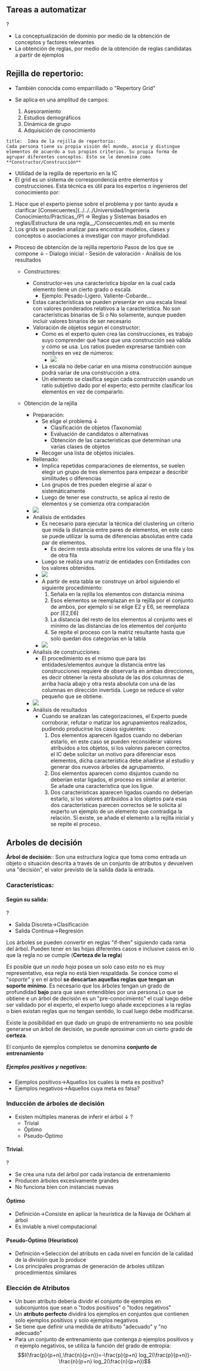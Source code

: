  
## Tareas a automatizar  
?
- La conceptualización de dominio por medio de la obtención de conceptos y factores relevantes
- La obtención de reglas, por medio de la obtención de reglas candidatas a partir de ejemplos

## Rejilla de repertorio:
- También conocida como emparrillado o "Repertory Grid"

- Se aplica en una amplitud de campos:
	1. Asesoramiento
	2. Estudios demográficos
	3. Dinámica de grupo
	4. Adquisición de conocimiento
```ad-important
title:  Idea de la rejilla de repertorio:
Cada persona tiene su propia visión del mundo, asocia y distingue elementos de acuerdo a sus propios criterios. Su propia forma de agrupar diferentes conceptos. Esto se le denomina como **Constructor/Construcción**  
```


- Utilidad de la regilla de repertorio en la IC
- El grid es un sistema de correspondencia entre elementos y construcciones. Esta técnica es útil para los expertos o ingenieros del conocimiento por:
1. Hace que el experto piense sobre el problema y por tanto ayuda a clarificar [Consecuentes](../../../Universidad/Ingenieria Conocimiento/Prácticas_/P1 ⇒ Reglas y Sistemas basados en reglas/Estructura de una regla__/Consecuentes.md) en su mente 
2. Los grids se pueden analizar para encontrar modelos, clases y conceptos o asociaciones a investigar con mayor profundidad.


- Proceso de  obtención de la rejilla repertorio
		Pasos de los que se compone ↓ 
			- Dialogo inicial
			- Sesión de valoración
			- Análisis de los resultados
	- Constructores:
		- Constructor→es una característica bipolar en la cual cada elemento tiene un cierto grado o escala.
			- Ejemplo: Pesado-Ligero. Valiente-Cobarde...
		- Estas características se pueden presentar en una escala lineal con valores ponderados relativos a la característica. No son características binarias de Si o No solamente, aunque pueden incluir valores binarios de ser necesario
		- Valoración de objetos según el constructor:
			- Como es el experto quien crea las construcciones, es trabajo suyo comprender qué hace que una construcción sea válida y cómo se usa. Los ratios pueden expresarse también con nombres en vez de números:
				- ![](https://remnote-user-data.s3.amazonaws.com/wjIuk0T3Te5HzERn-7sNsnK5_t7kpQHRl7vtBQ1FMY9o9d2E0ifg5Dv5JAjmuskXwVqKaQ0iK-4W8Y--prja-PHZXpi__J6sdqA7PKyN2RAFjthvraEVxJSJrH6h1ju3.png) 
			- La escala no debe cariar en una misma construcción aunque podrá variar de una construcción a otra.
			- Un elemento se clasifica según cada construcción usando un ratio subjetivo dado por el experto; esto permite clasificar los elementos en vez de compararlo.

    - Obtención de la rejilla
        - Preparación:
            - Se elige el problema ↓ 
                - Clasificación de objetos (Taxonomía)
                - Evaluación de candidatos o alternativas
                - Obtención de las características que determinan una varias clases de objetos
            - Recoger una lista de objetos iniciales.
        - Rellenado:
            - Implica repetidas comparaciones de elementos, se suelen elegir un grupo de tres elementos para empezar a describir similitudes o diferencias
            - Los grupos de tres pueden elegirse al azar o sistemáticamente
            - Luego de tener ese constructo, se aplica al resto de elementos y se comienza otra comparación
        - ![](https://remnote-user-data.s3.amazonaws.com/32ab9c8AZ-Q_asUFe9cbVSs0R05YiSd6OGFbC_Gq0WZxkyy_C6n236O1o2SXlAUFTXUVop6WVuYP-w1RryH3TgACUWLaOcqT5sQJsEIBCVZCMPTHSbLQMyy-Umika4cC.png) 
        - Análisis de entidades
            - Es necesario para ejecutar la técnica del clustering un criterio que mida la distancia entre pares de elementos, en este caso se puede utilizar la suma de diferencias absolutas entre cada par de elementos.
                - Es decirm resta absoluta entre los valores de una fila y los de otra fila
            - Luego se realiza una matriz de entidades con Entidades con los valores obtenidos.
            - ![](https://remnote-user-data.s3.amazonaws.com/g9A69dC6I2ec92j2WUUCrqsLCqjHm_zlQJUXID9P_sCPvAUE3AHIDfQTUGFkGbICR3lun5Z7zp1ZP4R4hRn6ww0660Qc2hCZVl8U3wPeTwp8knXcsf5kO1lGzFICis75.png) 
            - A partir de esta tabla se construye un árbol siguiendo el siguiente procedimiento:
                1. Señala en la rejilla los elementos con distancia mínima
                2. Esos elementos se reemplazan en la rejilla por el conjunto de ambos, por ejemplo si se elige E2 y E6, se reemplaza por [E2,E6]
                3. La distancia del resto de los elementos al conjunto wes el mínimo de las distancias de los elementos del conjunto
                4. Se repite el proceso con la matriz resultante hasta que solo quedan dos categorías en la tabla
            - ![](https://remnote-user-data.s3.amazonaws.com/CnGFJfQPdp_lQFKDRO6fDV_m9SOIP58r29b0SzYGNS3P3K3dOT1YKk4tJryDZajp4rFxuy1UqooEjTn4z8fEKXSZra-f1gk2D152qoSiGcvsJO6KOsJkFpD6b5Yc32WH.png) 
        - Analisis de construcciones:
            - El procedimiento es el mismo que para las entidades/elementos aunque la distancia entre las construcciones requiere de observarla en ambas direcciones, es decir obtener la resta absoluta de las dos columnas de arriba hacia abajo y otra resta absoluta con una de las columnas en dirección invertida. Luego se reduce el valor pequeño que se obtiene.
        - ![](https://remnote-user-data.s3.amazonaws.com/V1el99QOCeXxxzAndMWv6PLqWlmV8JCT62i9UKPyEoNJF2kdpx-_jUq4xuZgm1qA3fE82ALz43icF6F-rgnBEMgBuHuQ5UWwZYyynLrwgm3mm8LW2s-1XYEr7NQ9ZdHG.png) 
        - Análisis de resultados
            - Cuando se analizan las categorizaciones, el Experto puede corroborar, refutar o matizar los agrupamientos realizados, pudiendo producirse los casos siguientes:
                1. Dos elementos aparecen ligados cuando no deberían estarlo, en este caso se pueden reconsiderar valores atribuidos a los objetos, si los valores parecen correctos el IC debe solicitar un motivo para diferenciar esos elementos, dicha característica debe añadirse al estudio y generar dos nuevos árboles de agrupamiento.
                2. Dos elementos aparecen como disjuntos cuando no deberían estar ligados, el proceso es similar al anterior. Se añade una característica que los ligue.
                3. Dos características aparecen ligadas cuando no deberían estarlo, si los valores atribuidos a los objetos para esas dos características parecen correctos se le solicita al experto un ejemplo de un elemento que contradiga la relación. Si existe, se añade el elemento a la rejilla inicial y se repite el proceso.
## Arboles de decisión

**Árbol de decisión**:: Son una estructura logica que toma como entrada un objeto o situación descrita a través de un conjunto de atributos y devuelven una "decisión", el valor previsto de la salida dada la entrada.

### Características:

#### Según su salida:
?
- Salida Discreta→Clasificación
- Salida Continua→Regresión

Los árboles se pueden convertir en reglas "if-then" siguiendo cada rama del árbol. Pueden tener en las hojas diferentes casos e inclusive casos en lo que la regla no se cumple (**Certeza de la regla**)

 Es posible que un *nodo hoja* posea un solo caso esto no es muy representativo, esa regla no está bien respaldada. Se conoce como el "*soporte*" y en el árbol **se descartan aquellas reglas que tengan un soporte mínimo**.
 Es necesario que los árboles tengan un grado de profundidad **bajo** para que sean entendibles por una persona Lo que se obtiene e un árbol de decisión es un "pre-conocimiento" el cual luego debe ser validado por el experto, el experto luego añade excepciones a la reglas o bien existan reglas que no tengan sentido, lo cual luego debe modificarse.

 Existe la posibilidad en que dado un grupo de entrenamiento no sea posible generarse un árbol de decisión, se puede aproximar con un cierto grado de **certeza**. 

El conjunto de ejemplos completos se denomina **conjunto de entrenamiento**

##### Ejemplos positivos y negativos:
- Ejemplos positivos→Aquellos los cuales la meta es positiva?
- Ejemplos negativos→Aquellos cuya meta es falsa?


### Inducción de árboles de decisión

- Existen múltiples maneras de inferir el árbol ↓ 
?
	- Trivial
	- Óptimo
	- Pseudo-Óptimo

#### Trivial:
?
- Se crea una ruta del árbol por cada instancia de entrenamiento
- Producen árboles excesivamente grandes
- No funciona bien con instancias nuevas

#### Óptimo
- Definición→Consiste en aplicar la heurística de la Navaja de Ockham al árbol
- Es inviable a nivel computacional

#### Pseudo-Óptimo (Heurístico)
- Definición→Selección del atributo en cada nivel en función de la calidad de la división que lo produce
- Los principales programas de generación de árboles utilizan procedimientos similares


### Elección de Atributos
- Un buen atributo debería dividir el conjunto de ejemplos en subconjuntos que sean o "todos positivos" o "todos negativos"
- Un **atributo perfecto** dividirá los ejemplos en conjuntos que contienen solo ejemplos positivos y solo ejemplos negativos
- Se tiene que definir una medida de atributo "adecuado" y "no adecuado"
- Para un conjunto de entrenamiento que contenga $p$ ejemplos positivos y $n$ ejemplo negativos, se utiliza la función del grado de entropía: $$I(\frac{p}{p+n},\frac{n}{p+n})=-\frac{p}{p+n} log_2(\frac{p}{p+n})-\frac{n}{p+n} log_2(\frac{n}{p+n})$$ 


